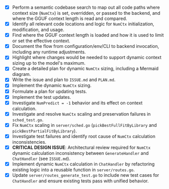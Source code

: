 - [x] Perform a semantic codebase search to map out all code paths where context size (`NumCtx`) is set, overridden, or passed to the backend, and where the GGUF context length is read and compared.
- [x] Identify all relevant code locations and logic for `NumCtx` initialization, modification, and usage.
- [x] Find where the GGUF context length is loaded and how it is used to limit or set the effective context.
- [x] Document the flow from configuration/env/CLI to backend invocation, including any runtime adjustments.
- [x] Highlight where changes would be needed to support dynamic context sizing up to the model's maximum.
- [x] Create a detailed plan for dynamic `NumCtx` sizing, including a Mermaid diagram.
- [x] Write the issue and plan to `ISSUE.md` and `PLAN.md`.
- [x] Implement the dynamic `NumCtx` sizing.
- [x] Formulate a plan for updating tests.
- [x] Implement the test updates.
- [x] Investigate `NumPredict = -1` behavior and its effect on context calculation.
- [x] Investigate and resolve `NumCtx` scaling and preservation failures in `sched_test.go`.
- [x] Fix `NumCtx` scaling in `server/sched.go` (`pickBestFullFitByLibrary` and `pickBestPartialFitByLibrary`).
- [x] Investigate test failures and identify root cause of `NumCtx` calculation inconsistencies.
- [x] **CRITICAL DESIGN ISSUE**: Architectural review required for `NumCtx` dynamic calculation inconsistency between `GenerateHandler` and `ChatHandler` (see `ISSUE.md`).
- [x] Implement dynamic `NumCtx` calculation in `ChatHandler` by refactoring existing logic into a reusable function in `server/routes.go`.
- [x] Update `server/routes_generate_test.go` to include new test cases for `ChatHandler` and ensure existing tests pass with unified behavior.